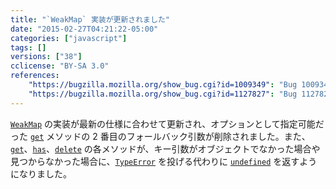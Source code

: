 ```yaml
---
title: "`WeakMap` 実装が更新されました"
date: "2015-02-27T04:21:22-05:00"
categories: ["javascript"]
tags: []
versions: ["38"]
cclicense: "BY-SA 3.0"
references:
    "https://bugzilla.mozilla.org/show_bug.cgi?id=1009349": "Bug 1009349 – Deprecate optional second argument to WeakMap.prototype.get"
    "https://bugzilla.mozilla.org/show_bug.cgi?id=1127827": "Bug 1127827 – WeakMap.get, has and delete should not throw when key param is not an object"
---
```

[`WeakMap`](https://developer.mozilla.org/ja/docs/Web/JavaScript/Reference/Global_Objects/WeakMap) の実装が最新の仕様に合わせて更新され、オプションとして指定可能だった [`get`](https://developer.mozilla.org/ja/docs/Web/JavaScript/Reference/Global_Objects/WeakMap/get) メソッドの 2 番目のフォールバック引数が削除されました。また、[`get`](https://developer.mozilla.org/ja/docs/Web/JavaScript/Reference/Global_Objects/WeakMap/get)、[`has`](https://developer.mozilla.org/ja/docs/Web/JavaScript/Reference/Global_Objects/WeakMap/has)、[`delete`](https://developer.mozilla.org/ja/docs/Web/JavaScript/Reference/Global_Objects/WeakMap/delete) の各メソッドが、キー引数がオブジェクトでなかった場合や見つからなかった場合に、[`TypeError`](https://developer.mozilla.org/ja/docs/Web/JavaScript/Reference/Global_Objects/TypeError) を投げる代わりに [`undefined`](https://developer.mozilla.org/ja/docs/Web/JavaScript/Reference/Global_Objects/undefined) を返すようになりました。
